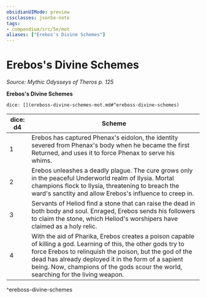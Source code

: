 ```yaml
---
obsidianUIMode: preview
cssclasses: json5e-note
tags:
- compendium/src/5e/mot
aliases: ["Erebos's Divine Schemes"]
---
```

# Erebos's Divine Schemes
*Source: Mythic Odysseys of Theros p. 125* 

**Erebos's Divine Schemes**

`dice: [](ereboss-divine-schemes-mot.md#^ereboss-divine-schemes)`

| dice: d4 | Scheme |
|----------|--------|
| 1 | Erebos has captured Phenax's eidolon, the identity severed from Phenax's body when he became the first Returned, and uses it to force Phenax to serve his whims. |
| 2 | Erebos unleashes a deadly plague. The cure grows only in the peaceful Underworld realm of Ilysia. Mortal champions flock to Ilysia, threatening to breach the ward's sanctity and allow Erebos's influence to creep in. |
| 3 | Servants of Heliod find a stone that can raise the dead in both body and soul. Enraged, Erebos sends his followers to claim the stone, which Heliod's worshipers have claimed as a holy relic. |
| 4 | With the aid of Pharika, Erebos creates a poison capable of killing a god. Learning of this, the other gods try to force Erebos to relinquish the poison, but the god of the dead has already deployed it in the form of a sapient being. Now, champions of the gods scour the world, searching for the living weapon. |
^ereboss-divine-schemes
